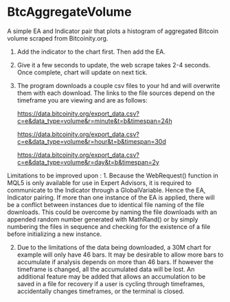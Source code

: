 # BtcAggregateVolume
A simple EA and Indicator pair that plots a histogram of aggregated Bitcoin volume scraped from Bitcoinity.org.

1. Add the indicator to the chart first. Then add the EA.

2. Give it a few seconds to update, the web scrape takes 2-4 seconds. Once complete, chart will update on next tick.

3. The program downloads a couple csv files to your hd and will overwrite them with each download. The links to the file sources depend on the timeframe you are viewing    and are as follows:

     https://data.bitcoinity.org/export_data.csv?c=e&data_type=volume&r=minute&t=b&timespan=24h
     
     https://data.bitcoinity.org/export_data.csv?c=e&data_type=volume&r=hour&t=b&timespan=30d
     
     https://data.bitcoinity.org/export_data.csv?c=e&data_type=volume&r=day&t=b&timespan=2y

Limitations to be improved upon : 1. Because the WebRequest() function in MQL5 is only available for use in Expert Advisors, it is required to communicate to the Indicator through a GlobalVariable. Hence the EA, Indicator pairing. If more than one instance of the EA is applied, there will be a conflict between instances due to identical file naming of the file downloads. This could be overcome by naming the file downloads with an appended random number generated with MathRand() or by simply numbering the files in sequence and checking for the existence of a file before initializing a new instance. 

2. Due to the limitations of the data being downloaded, a 30M chart for example will only have 46 bars. It may be desirable to allow more bars to accumulate if analysis depends on more than 46 bars. If however the timeframe is changed, all the accumulated data will be lost. An additional feature may be added that allows an accumulation to be saved in a file for recovery if a user is cycling through timeframes, accidentally changes timeframes, or the terminal is closed.
